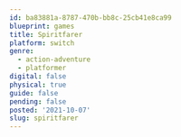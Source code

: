 ```yaml
---
id: ba83881a-8787-470b-bb8c-25cb41e8ca99
blueprint: games
title: Spiritfarer
platform: switch
genre:
  - action-adventure
  - platformer
digital: false
physical: true
guide: false
pending: false
posted: '2021-10-07'
slug: spiritfarer
---
```

